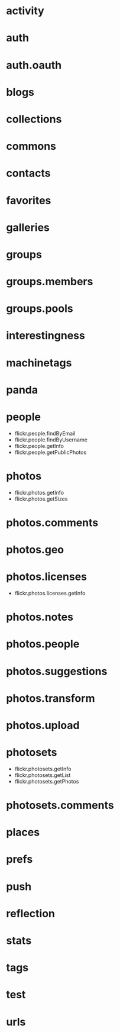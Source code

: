 # activity

# auth

# auth.oauth

# blogs

# collections

# commons

# contacts

# favorites

# galleries

# groups

# groups.members

# groups.pools

# interestingness

# machinetags

# panda

# people

- flickr.people.findByEmail
- flickr.people.findByUsername
- flickr.people.getInfo
- flickr.people.getPublicPhotos

# photos

- flickr.photos.getInfo
- flickr.photos.getSizes

# photos.comments

# photos.geo

# photos.licenses

- flickr.photos.licenses.getInfo

# photos.notes

# photos.people

# photos.suggestions

# photos.transform

# photos.upload

# photosets

- flickr.photosets.getInfo
- flickr.photosets.getList
- flickr.photosets.getPhotos

# photosets.comments

# places

# prefs

# push

# reflection

# stats

# tags

# test

# urls
